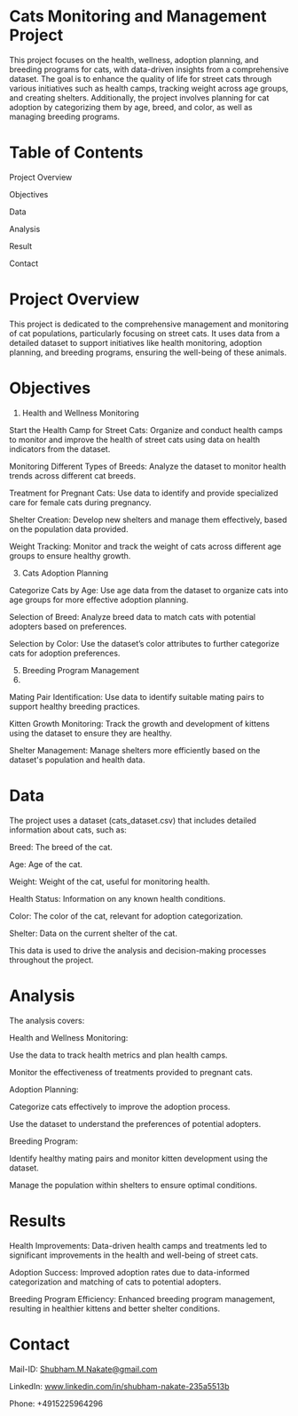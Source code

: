 # Cats Monitoring and Management Project
This project focuses on the health, wellness, adoption planning, and breeding programs for cats, with data-driven insights from a comprehensive dataset. The goal is to enhance the quality of life for street cats through various initiatives such as health camps, tracking weight across age groups, and creating shelters. Additionally, the project involves planning for cat adoption by categorizing them by age, breed, and color, as well as managing breeding programs.

# Table of Contents

Project Overview

Objectives

Data

Analysis

Result

Contact

# Project Overview
This project is dedicated to the comprehensive management and monitoring of cat populations, particularly focusing on street cats. It uses data from a detailed dataset to support initiatives like health monitoring, adoption planning, and breeding programs, ensuring the well-being of these animals.

# Objectives

1. Health and Wellness Monitoring
   
Start the Health Camp for Street Cats: Organize and conduct health camps to monitor and improve the health of street cats using data on health indicators from the dataset.

Monitoring Different Types of Breeds: Analyze the dataset to monitor health trends across different cat breeds.

Treatment for Pregnant Cats: Use data to identify and provide specialized care for female cats during pregnancy.

Shelter Creation: Develop new shelters and manage them effectively, based on the population data provided.

Weight Tracking: Monitor and track the weight of cats across different age groups to ensure healthy growth.

3. Cats Adoption Planning
   
Categorize Cats by Age: Use age data from the dataset to organize cats into age groups for more effective adoption planning.

Selection of Breed: Analyze breed data to match cats with potential adopters based on preferences.

Selection by Color: Use the dataset’s color attributes to further categorize cats for adoption preferences.

5. Breeding Program Management
6. 
Mating Pair Identification: Use data to identify suitable mating pairs to support healthy breeding practices.

Kitten Growth Monitoring: Track the growth and development of kittens using the dataset to ensure they are healthy.

Shelter Management: Manage shelters more efficiently based on the dataset's population and health data.


# Data

The project uses a dataset (cats_dataset.csv) that includes detailed information about cats, such as:

Breed: The breed of the cat.

Age: Age of the cat.

Weight: Weight of the cat, useful for monitoring health.

Health Status: Information on any known health conditions.

Color: The color of the cat, relevant for adoption categorization.

Shelter: Data on the current shelter of the cat.

This data is used to drive the analysis and decision-making processes throughout the project.

# Analysis

The analysis covers:

Health and Wellness Monitoring:

Use the data to track health metrics and plan health camps.

Monitor the effectiveness of treatments provided to pregnant cats.

Adoption Planning:

Categorize cats effectively to improve the adoption process.

Use the dataset to understand the preferences of potential adopters.

Breeding Program:

Identify healthy mating pairs and monitor kitten development using the dataset.

Manage the population within shelters to ensure optimal conditions.

# Results

Health Improvements: Data-driven health camps and treatments led to significant improvements in the health and well-being of street cats.

Adoption Success: Improved adoption rates due to data-informed categorization and matching of cats to potential adopters.

Breeding Program Efficiency: Enhanced breeding program management, resulting in healthier kittens and better shelter conditions.


# Contact 

Mail-ID: Shubham.M.Nakate@gmail.com

LinkedIn: www.linkedin.com/in/shubham-nakate-235a5513b

Phone: +4915225964296
